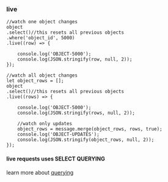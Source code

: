 ### live

```
//watch one object changes
object
.select()//this resets all previous objects
.where('object_id', 5000)
.live((row) => {

    console.log('OBJECT-5000');
    console.log(JSON.stringify(row, null, 2));
});

//watch all object changes
let object_rows = [];
object
.select()//this resets all previous objects
.live((rows) => {

    console.log('OBJECT-5000');
    console.log(JSON.stringify(rows, null, 2));
    
    //watch only updates
    object_rows = message.merge(object_rows, rows, true);
    console.log('OBJECT-UPDATES');
    console.log(JSON.stringify(object_rows, null, 2));
});              
```

#### live requests uses SELECT QUERYING  

learn more about  [querying](https://github.com/kriit24/project-rest-client/tree/master/src/docs/query)  
